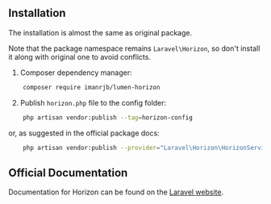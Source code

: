 ## Installation

The installation is almost the same as original package.

Note that the package namespace remains `Laravel\Horizon`, so don't install it along with original one to avoid conflicts.

1. Composer dependency manager:

```bash
    composer require imanrjb/lumen-horizon
```

2. Publish `horizon.php` file to the config folder:

```bash
    php artisan vendor:publish --tag=horizon-config
```

or, as suggested in the official package docs:

```bash
    php artisan vendor:publish --provider="Laravel\Horizon\HorizonServiceProvider"
```


## Official Documentation

Documentation for Horizon can be found on the [Laravel website](http://laravel.com/docs/master/horizon).